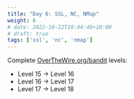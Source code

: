 ```yaml
---
title: "Day 6: SSL, NC, NMap"
weight: 6
# date: 2022-10-22T10:44:48+10:00
# draft: true
tags: ['ssl', 'nc', 'nmap']
---
```


Complete [OverTheWire.org/bandit](https://overthewire.org/wargames/bandit/) levels:
- Level 15 → Level 16
- Level 16 → Level 17
- Level 17 → Level 18